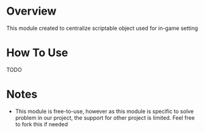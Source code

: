 # Overview
This module created to centralize scriptable object used for in-game setting

# How To Use
TODO

# Notes
- This module is free-to-use, however as this module is specific to solve problem in our project, the support for other project is limited. Feel free to fork this if needed
